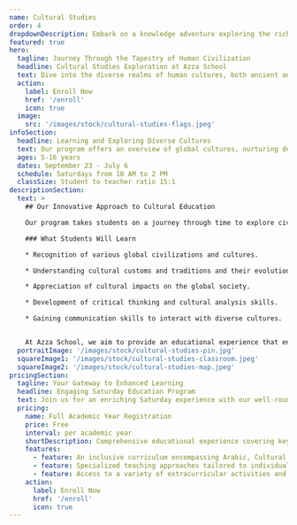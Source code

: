 ```yaml
---
name: Cultural Studies
order: 4
dropdownDescription: Embark on a knowledge adventure exploring the richness of diverse cultures.
featured: true
hero:
  tagline: Journey Through the Tapestry of Human Civilization
  headline: Cultural Studies Exploration at Azza School
  text: Dive into the diverse realms of human cultures, both ancient and modern, guided by experienced teachers dedicated to highlighting the richness of human heritage and societal dynamics.
  action:
    label: Enroll Now
    href: '/enroll'
    icon: true
  image:
    src: '/images/stock/cultural-studies-flags.jpeg'
infoSection:
  headline: Learning and Exploring Diverse Cultures
  text: Our program offers an overview of global cultures, nurturing deep understanding of human heritage and its evolution.
  ages: 5-16 years
  dates: September 23 - July 6
  schedule: Saturdays from 10 AM to 2 PM
  classSize: Student to teacher ratio 15:1
descriptionSection:
  text: >
    ## Our Innovative Approach to Cultural Education

    Our program takes students on a journey through time to explore civilizations and societies, focusing on enhancing understanding and appreciation of different traditions and cultures.

    ### What Students Will Learn

    * Recognition of various global civilizations and cultures.

    * Understanding cultural customs and traditions and their evolution.

    * Appreciation of cultural impacts on the global society.

    * Development of critical thinking and cultural analysis skills.

    * Gaining communication skills to interact with diverse cultures.


    At Azza School, we aim to provide an educational experience that enriches cultural understanding and encourages discovery and appreciation of cultural diversity.
  portraitImage: '/images/stock/cultural-studies-pin.jpg'
  squareImage1: '/images/stock/cultural-studies-classroom.jpeg'
  squareImage2: '/images/stock/cultural-studies-map.jpeg'
pricingSection:
  tagline: Your Gateway to Enhanced Learning
  headline: Engaging Saturday Education Program
  text: Join us for an enriching Saturday experience with our well-rounded curriculum, designed to complement your child's regular education and spark a love for learning and discovery.
  pricing:
    name: Full Academic Year Registration
    price: Free
    interval: per academic year
    shortDescription: Comprehensive educational experience covering key academic subjects
    features:
      - feature: An inclusive curriculum encompassing Arabic, Cultural Studies, Mathematics, and English
      - feature: Specialized teaching approaches tailored to individual learning styles and needs
      - feature: Access to a variety of extracurricular activities and educational workshops
    action:
      label: Enroll Now
      href: '/enroll'
      icon: true
---
```

